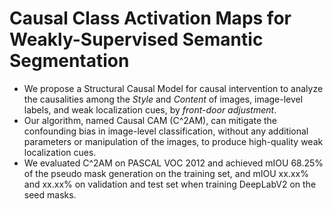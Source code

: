 # Causal Class Activation Maps for Weakly-Supervised Semantic Segmentation

- We propose a Structural Causal Model for causal intervention to analyze the causalities among the *Style* and *Content* of images, image-level labels, and weak localization cues, by *front-door adjustment*. 
- Our algorithm, named Causal CAM (C^2AM), can mitigate the confounding bias in image-level classification, without any additional parameters or manipulation of the images, to produce high-quality weak localization cues. 
- We evaluated C^2AM on PASCAL VOC 2012 and achieved mIOU 68.25% of the pseudo mask generation on the training set, and mIOU xx.xx% and xx.xx% on validation and test set when training DeepLabV2 on the seed masks.
